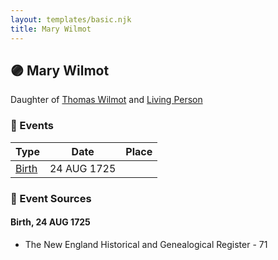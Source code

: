 ```yaml
---
layout: templates/basic.njk
title: Mary Wilmot
---
```

## 🟣 Mary Wilmot

Daughter of [Thomas Wilmot](/people/3/36930663) and [Living Person](/people/6/642264)

### 📆 Events

Type | Date | Place
------ | ------ | ------
[Birth](#event-event-2) | 24 AUG 1725 |

### 📰 Event Sources

#### <a id="event-event-2"></a> Birth, 24 AUG 1725
* The New England Historical and Genealogical Register  - 71